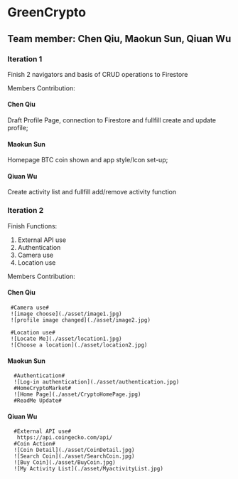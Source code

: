 # GreenCrypto

## Team member: Chen Qiu, Maokun Sun, Qiuan Wu

### Iteration 1

Finish 2 navigators and basis of CRUD operations to Firestore

Members Contribution:

#### Chen Qiu

Draft Profile Page, connection to Firestore and fullfill create and update profile;

#### Maokun Sun

Homepage BTC coin shown and app style/Icon set-up;

#### Qiuan Wu

Create activity list and fullfill add/remove activity function

### Iteration 2

Finish Functions:

1. External API use
2. Authentication
3. Camera use
4. Location use

Members Contribution:

#### Chen Qiu

     #Camera use#
     ![image choose](./asset/image1.jpg)
     ![profile image changed](./asset/image2.jpg)

     #Location use#
     ![Locate Me](./asset/location1.jpg)
     ![Choose a location](./asset/location2.jpg)

#### Maokun Sun

      #Authentication#
      ![Log-in authentication](./asset/authentication.jpg)
      #HomeCryptoMarket#
      ![Home Page](./asset/CryptoHomePage.jpg)
      #ReadMe Update#

#### Qiuan Wu

      #External API use#
       https://api.coingecko.com/api/
      #Coin Action#
      ![Coin Detail](./asset/CoinDetail.jpg)
      ![Search Coin](./asset/SearchCoin.jpg)
      ![Buy Coin](./asset/BuyCoin.jpg)
      ![My Activity List](./asset/MyactivityList.jpg)
